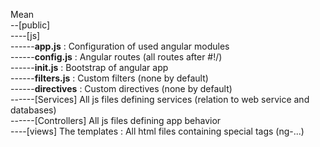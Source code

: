 Mean     
--[public]    
----[js]   
------**app.js** : Configuration of used angular modules   
------**config.js** : Angular routes (all routes after #!/)   
------**init.js** : Bootstrap of angular app  
------**filters.js** : Custom filters (none by default)      
------**directives** : Custom directives (none by default)    
------[Services] All js files defining services (relation to web service and databases)   
------[Controllers] All js files defining app behavior    
----[views] The templates : All html files containing special tags (ng-...)             
